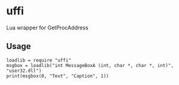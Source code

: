 # uffi
Lua wrapper for GetProcAddress

## Usage
```
loadlib = require "uffi"
msgbox = loadlib("int MessageBoxA (int, char *, char *, int)", "user32.dll")
print(msgbox(0, "Text", "Caption", 1))
```
